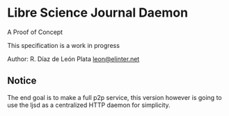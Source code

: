 Libre Science Journal Daemon
============================
A Proof of Concept

This specification is a work in progress

Author: R. Díaz de León Plata <leon@elinter.net>


## Notice

The end goal is to make a full p2p service, this version however is going to
use the ljsd as a centralized HTTP daemon for simplicity.

